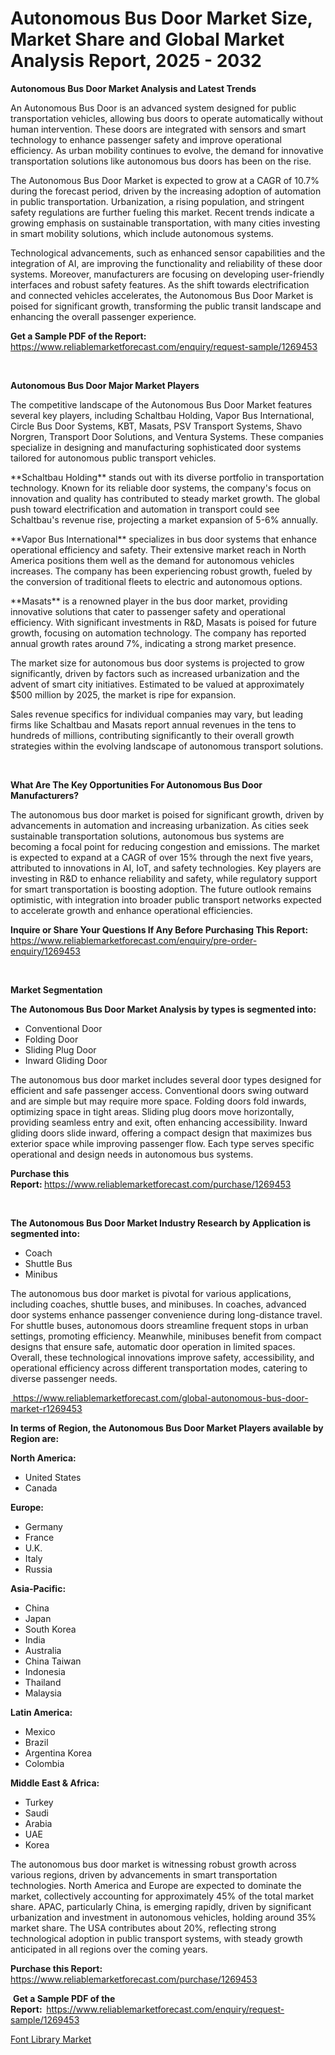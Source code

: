 <p><h1>Autonomous Bus Door Market Size, Market Share and Global Market Analysis Report, 2025 - 2032</h1></p><p><strong>Autonomous Bus Door Market Analysis and Latest Trends</strong></p>
<p><p>An Autonomous Bus Door is an advanced system designed for public transportation vehicles, allowing bus doors to operate automatically without human intervention. These doors are integrated with sensors and smart technology to enhance passenger safety and improve operational efficiency. As urban mobility continues to evolve, the demand for innovative transportation solutions like autonomous bus doors has been on the rise.</p><p>The Autonomous Bus Door Market is expected to grow at a CAGR of 10.7% during the forecast period, driven by the increasing adoption of automation in public transportation. Urbanization, a rising population, and stringent safety regulations are further fueling this market. Recent trends indicate a growing emphasis on sustainable transportation, with many cities investing in smart mobility solutions, which include autonomous systems.</p><p>Technological advancements, such as enhanced sensor capabilities and the integration of AI, are improving the functionality and reliability of these door systems. Moreover, manufacturers are focusing on developing user-friendly interfaces and robust safety features. As the shift towards electrification and connected vehicles accelerates, the Autonomous Bus Door Market is poised for significant growth, transforming the public transit landscape and enhancing the overall passenger experience.</p></p>
<p><strong>Get a Sample PDF of the Report:&nbsp;</strong> <a href="https://www.reliablemarketforecast.com/enquiry/request-sample/1269453?utm_campaign=2235&utm_medium=2&utm_source=Github&utm_content=ia&utm_term=24032025&utm_id=autonomous-bus-door">https://www.reliablemarketforecast.com/enquiry/request-sample/1269453</a></p>
<p>&nbsp;</p>
<p><strong>Autonomous Bus Door Major Market Players</strong></p>
<p><p>The competitive landscape of the Autonomous Bus Door Market features several key players, including Schaltbau Holding, Vapor Bus International, Circle Bus Door Systems, KBT, Masats, PSV Transport Systems, Shavo Norgren, Transport Door Solutions, and Ventura Systems. These companies specialize in designing and manufacturing sophisticated door systems tailored for autonomous public transport vehicles.</p><p>**Schaltbau Holding** stands out with its diverse portfolio in transportation technology. Known for its reliable door systems, the company's focus on innovation and quality has contributed to steady market growth. The global push toward electrification and automation in transport could see Schaltbau's revenue rise, projecting a market expansion of 5-6% annually.</p><p>**Vapor Bus International** specializes in bus door systems that enhance operational efficiency and safety. Their extensive market reach in North America positions them well as the demand for autonomous vehicles increases. The company has been experiencing robust growth, fueled by the conversion of traditional fleets to electric and autonomous options.</p><p>**Masats** is a renowned player in the bus door market, providing innovative solutions that cater to passenger safety and operational efficiency. With significant investments in R&D, Masats is poised for future growth, focusing on automation technology. The company has reported annual growth rates around 7%, indicating a strong market presence.</p><p>The market size for autonomous bus door systems is projected to grow significantly, driven by factors such as increased urbanization and the advent of smart city initiatives. Estimated to be valued at approximately $500 million by 2025, the market is ripe for expansion.</p><p>Sales revenue specifics for individual companies may vary, but leading firms like Schaltbau and Masats report annual revenues in the tens to hundreds of millions, contributing significantly to their overall growth strategies within the evolving landscape of autonomous transport solutions.</p></p>
<p>&nbsp;</p>
<p><strong>What Are The Key Opportunities For Autonomous Bus Door Manufacturers?</strong></p>
<p><p>The autonomous bus door market is poised for significant growth, driven by advancements in automation and increasing urbanization. As cities seek sustainable transportation solutions, autonomous bus systems are becoming a focal point for reducing congestion and emissions. The market is expected to expand at a CAGR of over 15% through the next five years, attributed to innovations in AI, IoT, and safety technologies. Key players are investing in R&D to enhance reliability and safety, while regulatory support for smart transportation is boosting adoption. The future outlook remains optimistic, with integration into broader public transport networks expected to accelerate growth and enhance operational efficiencies.</p></p>
<p><strong>Inquire or Share Your Questions If Any Before Purchasing This Report:</strong> <a href="https://www.reliablemarketforecast.com/enquiry/pre-order-enquiry/1269453?utm_campaign=2235&utm_medium=2&utm_source=Github&utm_content=ia&utm_term=24032025&utm_id=autonomous-bus-door">https://www.reliablemarketforecast.com/enquiry/pre-order-enquiry/1269453</a></p>
<p>&nbsp;</p>
<p><strong>Market Segmentation</strong></p>
<p><strong>The Autonomous Bus Door Market Analysis by types is segmented into:</strong></p>
<p><ul><li>Conventional Door</li><li>Folding Door</li><li>Sliding Plug Door</li><li>Inward Gliding Door</li></ul></p>
<p><p>The autonomous bus door market includes several door types designed for efficient and safe passenger access. Conventional doors swing outward and are simple but may require more space. Folding doors fold inwards, optimizing space in tight areas. Sliding plug doors move horizontally, providing seamless entry and exit, often enhancing accessibility. Inward gliding doors slide inward, offering a compact design that maximizes bus exterior space while improving passenger flow. Each type serves specific operational and design needs in autonomous bus systems.</p></p>
<p><strong>Purchase this Report:&nbsp;</strong><a href="https://www.reliablemarketforecast.com/purchase/1269453?utm_campaign=2235&utm_medium=2&utm_source=Github&utm_content=ia&utm_term=24032025&utm_id=autonomous-bus-door">https://www.reliablemarketforecast.com/purchase/1269453</a></p>
<p>&nbsp;</p>
<p><strong>The Autonomous Bus Door Market Industry Research by Application is segmented into:</strong></p>
<p><ul><li>Coach</li><li>Shuttle Bus</li><li>Minibus</li></ul></p>
<p><p>The autonomous bus door market is pivotal for various applications, including coaches, shuttle buses, and minibuses. In coaches, advanced door systems enhance passenger convenience during long-distance travel. For shuttle buses, autonomous doors streamline frequent stops in urban settings, promoting efficiency. Meanwhile, minibuses benefit from compact designs that ensure safe, automatic door operation in limited spaces. Overall, these technological innovations improve safety, accessibility, and operational efficiency across different transportation modes, catering to diverse passenger needs.</p></p>
<p><a href="https://www.reliablemarketforecast.com/global-autonomous-bus-door-market-r1269453?utm_campaign=2235&utm_medium=2&utm_source=Github&utm_content=ia&utm_term=24032025&utm_id=autonomous-bus-door">&nbsp;https://www.reliablemarketforecast.com/global-autonomous-bus-door-market-r1269453</a></p>
<p><strong>In terms of Region, the Autonomous Bus Door Market Players available by Region are:</strong></p>
<p>
    <p> <strong> North America: </strong>
        <ul>
            <li>United States</li>
            <li>Canada</li>
        </ul>
        </p> 
    <p> <strong> Europe: </strong>
        <ul>
            <li>Germany</li>
            <li>France</li>
            <li>U.K.</li>
            <li>Italy</li>
            <li>Russia</li>
        </ul>
        </p> 
    <p> <strong> Asia-Pacific: </strong>
        <ul>
            <li>China</li>
            <li>Japan</li>
            <li>South Korea</li>
            <li>India</li>
            <li>Australia</li>
            <li>China Taiwan</li>
            <li>Indonesia</li>
            <li>Thailand</li>
            <li>Malaysia</li>
        </ul>
        </p> 
    <p> <strong> Latin America: </strong>
        <ul>
            <li>Mexico</li>
            <li>Brazil</li>
            <li>Argentina Korea</li>
            <li>Colombia</li>
        </ul>
        </p> 
    <p> <strong> Middle East & Africa: </strong>
        <ul>
            <li>Turkey</li>
            <li>Saudi</li>
            <li>Arabia</li>
            <li>UAE</li>
            <li>Korea</li>
        </ul>
    </p>
    </p>
<p><p>The autonomous bus door market is witnessing robust growth across various regions, driven by advancements in smart transportation technologies. North America and Europe are expected to dominate the market, collectively accounting for approximately 45% of the total market share. APAC, particularly China, is emerging rapidly, driven by significant urbanization and investment in autonomous vehicles, holding around 35% market share. The USA contributes about 20%, reflecting strong technological adoption in public transport systems, with steady growth anticipated in all regions over the coming years.</p></p>
<p><strong>Purchase this Report: </strong><a href="https://www.reliablemarketforecast.com/purchase/1269453?utm_campaign=2235&utm_medium=2&utm_source=Github&utm_content=ia&utm_term=24032025&utm_id=autonomous-bus-door">https://www.reliablemarketforecast.com/purchase/1269453</a></p>
<p>&nbsp;<strong>Get a Sample PDF of the Report:&nbsp;&nbsp;</strong><a href="https://www.reliablemarketforecast.com/enquiry/request-sample/1269453?utm_campaign=2235&utm_medium=2&utm_source=Github&utm_content=ia&utm_term=24032025&utm_id=autonomous-bus-door">https://www.reliablemarketforecast.com/enquiry/request-sample/1269453</a></p>
<p><strong></strong></p>
<p><p><a href="https://github.com/gullattedenna/Market-Research-Report-List-1/blob/main/font-library-market.md?utm_campaign=2235&utm_medium=2&utm_source=Github&utm_content=ia&utm_term=24032025&utm_id=autonomous-bus-door">Font Library Market</a></p></p>